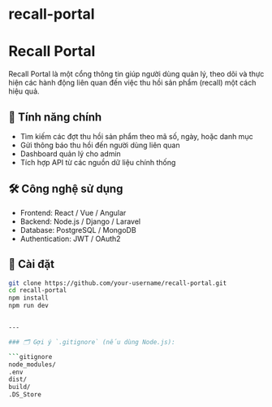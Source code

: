 # recall-portal 
# Recall Portal

Recall Portal là một cổng thông tin giúp người dùng quản lý, theo dõi và thực hiện các hành động liên quan đến việc thu hồi sản phẩm (recall) một cách hiệu quả.

## 🚀 Tính năng chính

- Tìm kiếm các đợt thu hồi sản phẩm theo mã số, ngày, hoặc danh mục
- Gửi thông báo thu hồi đến người dùng liên quan
- Dashboard quản lý cho admin
- Tích hợp API từ các nguồn dữ liệu chính thống

## 🛠️ Công nghệ sử dụng

- Frontend: React / Vue / Angular 
- Backend: Node.js / Django / Laravel
- Database: PostgreSQL / MongoDB
- Authentication: JWT / OAuth2

## 🔧 Cài đặt

```bash
git clone https://github.com/your-username/recall-portal.git
cd recall-portal
npm install
npm run dev


---

### 🗂️ Gợi ý `.gitignore` (nếu dùng Node.js):

```gitignore
node_modules/
.env
dist/
build/
.DS_Store
